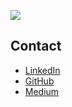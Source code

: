 ![](images/personal_photo1.png)

## Contact
* [LinkedIn](https://www.linkedin.com/in/dehao-terry-zhang/) 
* [GitHub](https://github.com/dehaoterryzhang)
* [Medium](https://medium.com/@terryz_)
